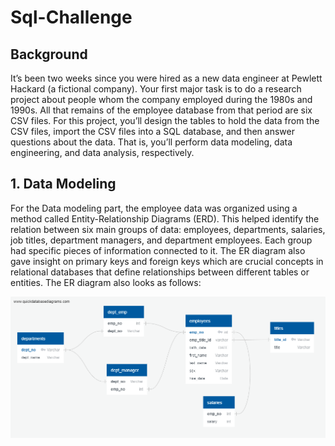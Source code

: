 # Sql-Challenge

## Background
It’s been two weeks since you were hired as a new data engineer at Pewlett Hackard (a fictional company). Your first major task is to do a research project about people whom the company employed during the 1980s and 1990s. All that remains of the employee database from that period are six CSV files. For this project, you’ll design the tables to hold the data from the CSV files, import the CSV files into a SQL database, and then answer questions about the data. That is, you’ll perform data modeling, data engineering, and data analysis, respectively.

## 1. Data Modeling
For the Data modeling part, the employee data was organized using a method called Entity-Relationship Diagrams (ERD). This helped identify the relation between six main groups of data: employees, departments, salaries, job titles, department managers, and department employees. Each group had specific pieces of information connected to it. The ER diagram also gave insight on primary keys and foreign keys which are crucial concepts in relational databases that define relationships between different tables or entities.
The ER diagram also looks as follows:

![EDR](employeeSQL/ERD/ERD.png)
